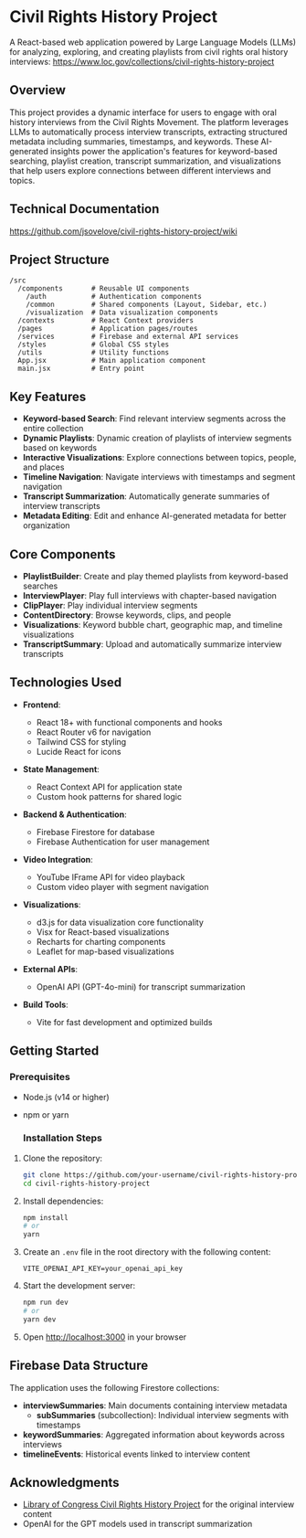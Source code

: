 # Civil Rights History Project

A React-based web application powered by Large Language Models (LLMs) for analyzing, exploring, and creating playlists from civil rights oral history interviews: https://www.loc.gov/collections/civil-rights-history-project

## Overview

This project provides a dynamic interface for users to engage with oral history interviews from the Civil Rights Movement. The platform leverages LLMs to automatically process interview transcripts, extracting structured metadata including summaries, timestamps, and keywords. These AI-generated insights power the application's features for keyword-based searching, playlist creation, transcript summarization, and visualizations that help users explore connections between different interviews and topics.

## Technical Documentation
https://github.com/jsovelove/civil-rights-history-project/wiki

## Project Structure

```
/src
  /components       # Reusable UI components
    /auth           # Authentication components
    /common         # Shared components (Layout, Sidebar, etc.)
    /visualization  # Data visualization components
  /contexts         # React Context providers
  /pages            # Application pages/routes
  /services         # Firebase and external API services
  /styles           # Global CSS styles
  /utils            # Utility functions
  App.jsx           # Main application component
  main.jsx          # Entry point
```
## Key Features

- **Keyword-based Search**: Find relevant interview segments across the entire collection
- **Dynamic Playlists**: Dynamic creation of playlists of interview segments based on keywords
- **Interactive Visualizations**: Explore connections between topics, people, and places
- **Timeline Navigation**: Navigate interviews with timestamps and segment navigation
- **Transcript Summarization**: Automatically generate summaries of interview transcripts
- **Metadata Editing**: Edit and enhance AI-generated metadata for better organization
  
## Core Components

- **PlaylistBuilder**: Create and play themed playlists from keyword-based searches
- **InterviewPlayer**: Play full interviews with chapter-based navigation
- **ClipPlayer**: Play individual interview segments
- **ContentDirectory**: Browse keywords, clips, and people
- **Visualizations**: Keyword bubble chart, geographic map, and timeline visualizations
- **TranscriptSummary**: Upload and automatically summarize interview transcripts

## Technologies Used

- **Frontend**:
  - React 18+ with functional components and hooks
  - React Router v6 for navigation
  - Tailwind CSS for styling
  - Lucide React for icons

- **State Management**:
  - React Context API for application state
  - Custom hook patterns for shared logic

- **Backend & Authentication**:
  - Firebase Firestore for database
  - Firebase Authentication for user management

- **Video Integration**:
  - YouTube IFrame API for video playback
  - Custom video player with segment navigation

- **Visualizations**:
  - d3.js for data visualization core functionality
  - Visx for React-based visualizations
  - Recharts for charting components
  - Leaflet for map-based visualizations

- **External APIs**:
  - OpenAI API (GPT-4o-mini) for transcript summarization

- **Build Tools**:
  - Vite for fast development and optimized builds

## Getting Started


### Prerequisites

- Node.js (v14 or higher)
- npm or yarn

  ### Installation Steps

1. Clone the repository:
   ```bash
   git clone https://github.com/your-username/civil-rights-history-project.git
   cd civil-rights-history-project
   ```

2. Install dependencies:
   ```bash
   npm install
   # or
   yarn
   ```

3. Create an `.env` file in the root directory with the following content:
   ```
   VITE_OPENAI_API_KEY=your_openai_api_key
   ```

4. Start the development server:
   ```bash
   npm run dev
   # or
   yarn dev
   ```
5. Open [http://localhost:3000](http://localhost:3000) in your browser
   
## Firebase Data Structure

The application uses the following Firestore collections:

- **interviewSummaries**: Main documents containing interview metadata
  - **subSummaries** (subcollection): Individual interview segments with timestamps
- **keywordSummaries**: Aggregated information about keywords across interviews
- **timelineEvents**: Historical events linked to interview content

## Acknowledgments

- [Library of Congress Civil Rights History Project](https://www.loc.gov/collections/civil-rights-history-project) for the original interview content
- OpenAI for the GPT models used in transcript summarization

